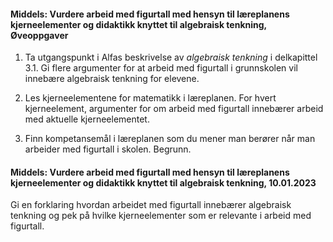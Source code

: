 #### Middels: Vurdere arbeid med figurtall med hensyn til læreplanens kjerneelementer og didaktikk knyttet til algebraisk tenkning,  Øveoppgaver

1. Ta utgangspunkt i Alfas beskrivelse av *algebraisk tenkning* i
    delkapittel 3.1. Gi flere argumenter for at arbeid med figurtall i
    grunnskolen vil innebære algebraisk tenkning for elevene.

2. Les kjerneelementene for matematikk i læreplanen. For hvert
    kjerneelement, argumenter for om arbeid med figurtall innebærer
    arbeid med aktuelle kjerneelementet.

3. Finn kompetansemål i læreplanen som du mener man berører når man
    arbeider med figurtall i skolen. Begrunn.

#### Middels: Vurdere arbeid med figurtall med hensyn til læreplanens kjerneelementer og didaktikk knyttet til algebraisk tenkning,  10.01.2023

Gi en forklaring hvordan arbeidet med figurtall innebærer algebraisk tenkning og pek på hvilke kjerneelementer som er relevante i arbeid med figurtall.

